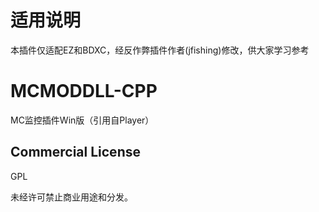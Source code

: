 # 适用说明
本插件仅适配EZ和BDXC，经反作弊插件作者(jfishing)修改，供大家学习参考

# MCMODDLL-CPP
MC监控插件Win版（引用自Player）

## Commercial License
GPL

未经许可禁止商业用途和分发。
